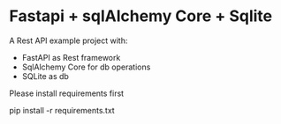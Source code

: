 # Fastapi + sqlAlchemy Core + Sqlite


A Rest API example project with:
 + FastAPI as Rest framework
 + SqlAlchemy Core for db operations
 + SQLite as db 

Please install requirements first 

  pip install -r requirements.txt

